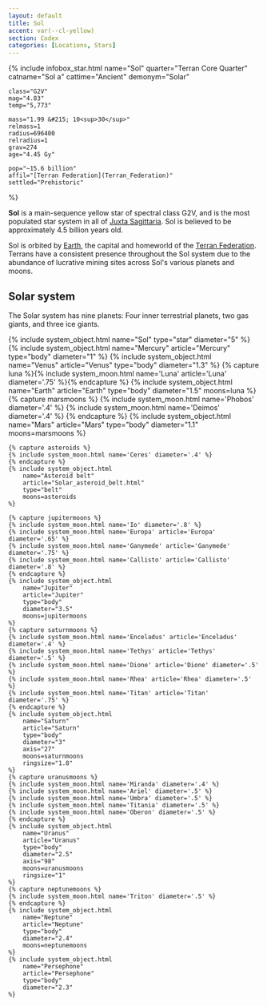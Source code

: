 ```yaml
---
layout: default
title: Sol
accent: var(--cl-yellow)
section: Codex
categories: [Locations, Stars]
---
```


{% include infobox_star.html 
    name="Sol"
    quarter="Terran Core Quarter"
    catname="Sol a"
    cattime="Ancient"
    demonym="Solar"

    class="G2V"
    mag="4.83"
    temp="5,773"

    mass="1.99 &#215; 10<sup>30</sup>"
    relmass=1
    radius=696400
    relradius=1
    grav=274
    age="4.45 Gy"
    
    pop="~15.6 billion"
    affil="[Terran Federation](Terran_Federation)"
    settled="Prehistoric"
%}

**Sol** is a main-sequence yellow star of spectral class G2V, and is the most populated star system
in all of [Juxta Sagittaria](Juxta_Sagittaria). Sol is believed to be approximately 4.5 billion
years old.

Sol is orbited by [Earth](Earth), the capital and homeworld of the [Terran Federation](Terran_Federation).
Terrans have a consistent presence throughout the Sol system due to the abundance of lucrative mining
sites across Sol's various planets and moons.

## Solar system
The Solar system has nine planets: Four inner terrestrial planets, two gas giants, and three ice giants.

<div class="systemDiagram">
    {% include system_object.html 
        name="Sol"
        type="star"
        diameter="5"
    %}
    {% include system_object.html 
        name="Mercury"
        article="Mercury"
        type="body"
        diameter="1"
    %}
    {% include system_object.html 
        name="Venus"
        article="Venus"
        type="body"
        diameter="1.3"
    %}
    {% capture luna %}{% include system_moon.html name='Luna' article='Luna' diameter='.75' %}{% endcapture %}
    {% include system_object.html 
        name="Earth"
        article="Earth"
        type="body"
        diameter="1.5"
        moons=luna
    %}
    {% capture marsmoons %}
    {% include system_moon.html name='Phobos' diameter='.4' %}
    {% include system_moon.html name='Deimos' diameter='.4' %}
    {% endcapture %}
    {% include system_object.html 
        name="Mars"
        article="Mars"
        type="body"
        diameter="1.1"
        moons=marsmoons
    %}

    {% capture asteroids %}
    {% include system_moon.html name='Ceres' diameter='.4' %}
    {% endcapture %}
    {% include system_object.html
        name="Asteroid belt"
        article="Solar_asteroid_belt.html"
        type="belt"
        moons=asteroids
    %}

    {% capture jupitermoons %}
    {% include system_moon.html name='Io' diameter='.8' %}
    {% include system_moon.html name='Europa' article='Europa' diameter='.65' %}
    {% include system_moon.html name='Ganymede' article='Ganymede' diameter='.75' %}
    {% include system_moon.html name='Callisto' article='Callisto' diameter='.8' %}
    {% endcapture %}
    {% include system_object.html 
        name="Jupiter"
        article="Jupiter"
        type="body"
        diameter="3.5"
        moons=jupitermoons
    %}
    {% capture saturnmoons %}
    {% include system_moon.html name='Enceladus' article='Enceladus' diameter='.4' %}
    {% include system_moon.html name='Tethys' article='Tethys' diameter='.5' %}
    {% include system_moon.html name='Dione' article='Dione' diameter='.5' %}
    {% include system_moon.html name='Rhea' article='Rhea' diameter='.5' %}
    {% include system_moon.html name='Titan' article='Titan' diameter='.75' %}
    {% endcapture %}
    {% include system_object.html 
        name="Saturn"
        article="Saturn"
        type="body"
        diameter="3"
        axis="27"
        moons=saturnmoons
        ringsize="1.8"
    %}
    {% capture uranusmoons %}
    {% include system_moon.html name='Miranda' diameter='.4' %}
    {% include system_moon.html name='Ariel' diameter='.5' %}
    {% include system_moon.html name='Umbra' diameter='.5' %}
    {% include system_moon.html name='Titania' diameter='.5' %}
    {% include system_moon.html name='Oberon' diameter='.5' %}
    {% endcapture %}
    {% include system_object.html 
        name="Uranus"
        article="Uranus"
        type="body"
        diameter="2.5"
        axis="98"
        moons=uranusmoons
        ringsize="1"
    %}
    {% capture neptunemoons %}
    {% include system_moon.html name='Triton' diameter='.5' %}
    {% endcapture %}
    {% include system_object.html 
        name="Neptune"
        article="Neptune"
        type="body"
        diameter="2.4"
        moons=neptunemoons
    %}
    {% include system_object.html 
        name="Persephone"
        article="Persephone"
        type="body"
        diameter="2.3"
    %}
</div>
